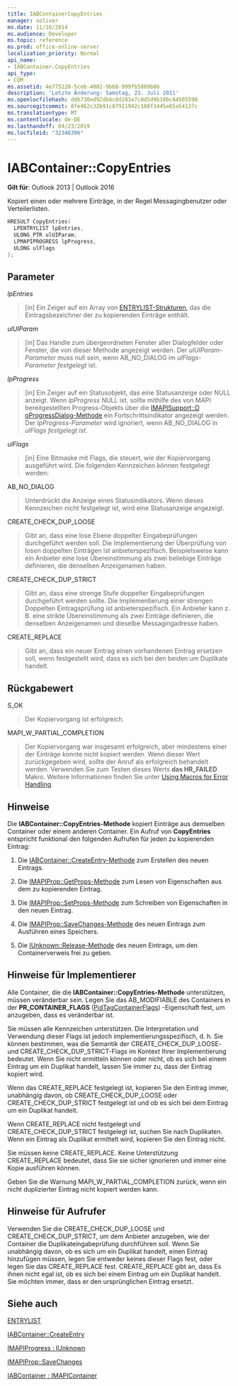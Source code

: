 ```yaml
---
title: IABContainerCopyEntries
manager: soliver
ms.date: 11/16/2014
ms.audience: Developer
ms.topic: reference
ms.prod: office-online-server
localization_priority: Normal
api_name:
- IABContainer.CopyEntries
api_type:
- COM
ms.assetid: 4e775228-5ceb-4002-9b68-999fb5889b86
description: 'Letzte Änderung: Samstag, 23. Juli 2011'
ms.openlocfilehash: ddb730ed92db4c8d281e7c8d5d9b18bc44505598
ms.sourcegitcommit: 8fe462c32b91c87911942c188f3445e85a54137c
ms.translationtype: MT
ms.contentlocale: de-DE
ms.lasthandoff: 04/23/2019
ms.locfileid: "32346396"
---
```

# <a name="iabcontainercopyentries"></a>IABContainer::CopyEntries

  
  
**Gilt für**: Outlook 2013 | Outlook 2016 
  
Kopiert einen oder mehrere Einträge, in der Regel Messagingbenutzer oder Verteilerlisten.
  
```cpp
HRESULT CopyEntries(
  LPENTRYLIST lpEntries,
  ULONG_PTR ulUIParam,
  LPMAPIPROGRESS lpProgress,
  ULONG ulFlags
);
```

## <a name="parameters"></a>Parameter

 _lpEntries_
  
> [in] Ein Zeiger auf ein Array von [ENTRYLIST-Strukturen,](entrylist.md) das die Eintragsbezeichner der zu kopierenden Einträge enthält. 
    
 _ulUIParam_
  
> [in] Das Handle zum übergeordneten Fenster aller Dialogfelder oder Fenster, die von dieser Methode angezeigt werden. Der  _ulUIParam-Parameter_ muss null sein, wenn AB_NO_DIALOG im  _ulFlags-Parameter festgelegt_ ist. 
    
 _lpProgress_
  
> [in] Ein Zeiger auf ein Statusobjekt, das eine Statusanzeige oder NULL anzeigt. Wenn  _lpProgress_ NULL ist, sollte mithilfe des von MAPI bereitgestellten Progress-Objekts über die [IMAPISupport::D oProgressDialog-Methode](imapisupport-doprogressdialog.md) ein Fortschrittsindikator angezeigt werden. Der _lpProgress-Parameter_ wird ignoriert, wenn AB_NO_DIALOG in _ulFlags festgelegt ist._
    
 _ulFlags_
  
> [in] Eine Bitmaske mit Flags, die steuert, wie der Kopiervorgang ausgeführt wird. Die folgenden Kennzeichen können festgelegt werden:
    
AB_NO_DIALOG 
  
> Unterdrückt die Anzeige eines Statusindikators. Wenn dieses Kennzeichen nicht festgelegt ist, wird eine Statusanzeige angezeigt.
    
CREATE_CHECK_DUP_LOOSE 
  
> Gibt an, dass eine lose Ebene doppelter Eingabeprüfungen durchgeführt werden soll. Die Implementierung der Überprüfung von losen doppelten Einträgen ist anbieterspezifisch. Beispielsweise kann ein Anbieter eine lose Übereinstimmung als zwei beliebige Einträge definieren, die denselben Anzeigenamen haben.
    
CREATE_CHECK_DUP_STRICT 
  
> Gibt an, dass eine strenge Stufe doppelter Eingabeprüfungen durchgeführt werden sollte. Die Implementierung einer strengen Doppelten Eintragsprüfung ist anbieterspezifisch. Ein Anbieter kann z. B. eine strikte Übereinstimmung als zwei Einträge definieren, die denselben Anzeigenamen und dieselbe Messagingadresse haben.
    
CREATE_REPLACE 
  
> Gibt an, dass ein neuer Eintrag einen vorhandenen Eintrag ersetzen soll, wenn festgestellt wird, dass es sich bei den beiden um Duplikate handelt.
    
## <a name="return-value"></a>Rückgabewert

S_OK 
  
> Der Kopiervorgang ist erfolgreich.
    
MAPI_W_PARTIAL_COMPLETION 
  
> Der Kopiervorgang war insgesamt erfolgreich, aber mindestens einer der Einträge konnte nicht kopiert werden. Wenn dieser Wert zurückgegeben wird, sollte der Anruf als erfolgreich behandelt werden. Verwenden Sie zum Testen dieses Werts **das HR_FAILED** Makro. Weitere Informationen finden Sie unter [Using Macros for Error Handling](using-macros-for-error-handling.md).
    
## <a name="remarks"></a>Hinweise

Die **IABContainer::CopyEntries-Methode** kopiert Einträge aus demselben Container oder einem anderen Container. Ein Aufruf von **CopyEntries** entspricht funktional den folgenden Aufrufen für jeden zu kopierenden Eintrag: 
  
1. Die [IABContainer::CreateEntry-Methode](iabcontainer-createentry.md) zum Erstellen des neuen Eintrags. 
    
2. Die [IMAPIProp::GetProps-Methode](imapiprop-getprops.md) zum Lesen von Eigenschaften aus dem zu kopierenden Eintrag. 
    
3. Die [IMAPIProp::SetProps-Methode](imapiprop-setprops.md) zum Schreiben von Eigenschaften in den neuen Eintrag. 
    
4. Die [IMAPIProp::SaveChanges-Methode](imapiprop-savechanges.md) des neuen Eintrags zum Ausführen eines Speichers. 
    
5. Die [IUnknown::Release-Methode](https://msdn.microsoft.com/library/ms682317%28VS.85%29.aspx) des neuen Eintrags, um den Containerverweis frei zu geben. 
    
## <a name="notes-to-implementers"></a>Hinweise für Implementierer

Alle Container, die die **IABContainer::CopyEntries-Methode** unterstützen, müssen veränderbar sein. Legen Sie das AB_MODIFIABLE des Containers in der **PR_CONTAINER_FLAGS** ([PidTagContainerFlags](pidtagcontainerflags-canonical-property.md)) -Eigenschaft fest, um anzugeben, dass es veränderbar ist. 
  
Sie müssen alle Kennzeichen unterstützen. Die Interpretation und Verwendung dieser Flags ist jedoch implementierungsspezifisch, d. h. Sie können bestimmen, was die Semantik der CREATE_CHECK_DUP_LOOSE- und CREATE_CHECK_DUP_STRICT-Flags im Kontext Ihrer Implementierung bedeutet. Wenn Sie nicht ermitteln können oder nicht, ob es sich bei einem Eintrag um ein Duplikat handelt, lassen Sie immer zu, dass der Eintrag kopiert wird. 
  
Wenn das CREATE_REPLACE festgelegt ist, kopieren Sie den Eintrag immer, unabhängig davon, ob CREATE_CHECK_DUP_LOOSE oder CREATE_CHECK_DUP_STRICT festgelegt ist und ob es sich bei dem Eintrag um ein Duplikat handelt. 
  
Wenn CREATE_REPLACE nicht festgelegt und CREATE_CHECK_DUP_STRICT festgelegt ist, suchen Sie nach Duplikaten. Wenn ein Eintrag als Duplikat ermittelt wird, kopieren Sie den Eintrag nicht. 
  
Sie müssen keine CREATE_REPLACE. Keine Unterstützung CREATE_REPLACE bedeutet, dass Sie sie sicher ignorieren und immer eine Kopie ausführen können. 
  
Geben Sie die Warnung MAPI_W_PARTIAL_COMPLETION zurück, wenn ein nicht duplizierter Eintrag nicht kopiert werden kann. 
  
## <a name="notes-to-callers"></a>Hinweise für Aufrufer

Verwenden Sie die CREATE_CHECK_DUP_LOOSE und CREATE_CHECK_DUP_STRICT, um dem Anbieter anzugeben, wie der Container die Duplikateingabeprüfung durchführen soll. Wenn Sie unabhängig davon, ob es sich um ein Duplikat handelt, einen Eintrag hinzufügen müssen, legen Sie entweder keines dieser Flags fest, oder legen Sie das CREATE_REPLACE fest. CREATE_REPLACE gibt an, dass Es ihnen nicht egal ist, ob es sich bei einem Eintrag um ein Duplikat handelt. Sie möchten immer, dass er den ursprünglichen Eintrag ersetzt. 
  
## <a name="see-also"></a>Siehe auch



[ENTRYLIST](entrylist.md)
  
[IABContainer::CreateEntry](iabcontainer-createentry.md)
  
[IMAPIProgress : IUnknown](imapiprogressiunknown.md)
  
[IMAPIProp::SaveChanges](imapiprop-savechanges.md)
  
[IABContainer : IMAPIContainer](iabcontainerimapicontainer.md)

